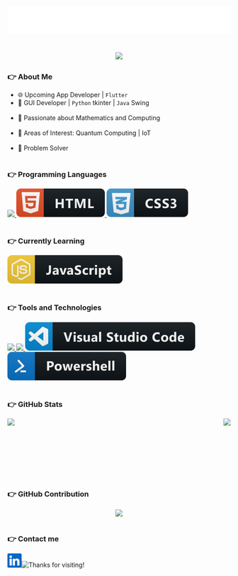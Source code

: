 <!-- Ansh Soni -->
<h1 align="center">
  <img src="https://raw.githubusercontent.com/AnshMNSoni/anshmnsoni/main/name.svg" alt="Ansh Soni" />
</h1>

<!--Dyanamic Writing -->
<h2 align="center">
  <a href="https://git.io/typing-svg">
    <img src="https://readme-typing-svg.herokuapp.com/?lines=Hello,+There!+👋;I+Hope+you+are+fine;To+Know+More+about+Me;⬇️+Scroll+Down+⬇️;&center=true&size=30">
  </a>
</h2>

<!-- About My Self -->

<h3>👉 About Me</h3>

- 🌐 Upcoming App Developer | `Flutter`<br/>
- 💫 GUI Developer | `Python` tkinter | `Java` Swing<br/><br/>
- 💖 Passionate about Mathematics and Computing<br/><br/>
- 📍 Areas of Interest: Quantum Computing | IoT<br/><br/>
- 🔎 Problem Solver<br/><br/>

### 👉 Programming Languages

<a href="#">
    <img src="https://raw.githubusercontent.com/fenix-hub/ColoredBadges/master/svg/dev/languages/python.svg">
</a> 


<a href="#">
    <img src="https://raw.githubusercontent.com/MikeCodesDotNET/ColoredBadges/master/svg/dev/languages/html.svg">
</a> 


<a href="#">
    <img src="https://raw.githubusercontent.com/MikeCodesDotNET/ColoredBadges/master/svg/dev/languages/css3.svg">
</a><br/><br/>


### 👉 Currently Learning

<a href="#">
    <img src="https://raw.githubusercontent.com/MikeCodesDotNET/ColoredBadges/master/svg/dev/languages/js.svg">
</a><br/><br/>


### 👉 Tools and Technologies

<a href="#">
    <img src="https://raw.githubusercontent.com/klaasnicolaas/ColoredBadges/new-badges/svg/dev/tools/git.svg">
</a> 

<a href="#">
    <img src="https://raw.githubusercontent.com/klaasnicolaas/ColoredBadges/new-badges/svg/dev/services/github.svg">
</a> 

<a href="#">
    <img src="https://raw.githubusercontent.com/MikeCodesDotNET/ColoredBadges/master/svg/dev/tools/visualstudio_code.svg">
</a>

<a href="#">
    <img src="https://raw.githubusercontent.com/MikeCodesDotNET/ColoredBadges/master/svg/dev/tools/powershell.svg">
</a> <br/><br/>

### 👉 GitHub Stats

<div align=center>
    <a href="https://github.com/anuraghazra/github-readme-stats" title="Go to Source">
      <img align="left" width=390 src="https://github-readme-stats.vercel.app/api?username=AnshMNSoni&show_icons=true&theme=highcontrast&border=61dafb&hide_border=true" />
    </a>
</div>

<div align=center>
    <a href="https://github.com/anuraghazra/github-readme-stats">
      <img height=160 align="right" src="https://github-readme-stats.vercel.app/api/top-langs/?username=AnshMNSoni&hide=c%23,powershell,Mathematica,Ruby,Objective-C,Objective-C%2b%2b,Cuda&title_color=61dafb&text_color=ffffff&icon_color=61dafb&bg_color=20232a&langs_count=8&layout=compact&border_color=61dafb&hide_border=true&size_weight=0.5&count_weight=0.5" />
    </a>
</div>

<br/><br/><br/><br/><br/><br/><br/><br/>

### 👉 GitHub Contribution<br/>

<div align="center">
    <a href="https://github.com/AnshMNSoni">
    	<img align="center" src="https://github-readme-activity-graph.vercel.app/graph?username=AnshMNSoni&bg_color=0D1117&color=9a11d9&line=11a0d9&point=C1F7D0&hide_border=true">
    </a>
</div><br/>

### 👉 Contact me
<a href="https://www.linkedin.com/in/anshmnsoni">
  <img height="32" align="left" alt="LinkedIn" src="linkedin.png" />
</a>
<br/>

<!-- Thankyou -->
<img height="140" alt="Thanks for visiting!" width="100%" src="https://raw.githubusercontent.com/BrunnerLivio/brunnerlivio/master/images/marquee.svg" />
